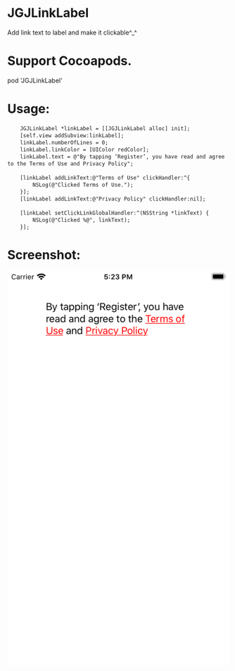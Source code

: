 # JGJLinkLabel
Add link text to label and make it clickable^_^

# Support Cocoapods.

pod 'JGJLinkLabel'

# Usage:
```
    JGJLinkLabel *linkLabel = [[JGJLinkLabel alloc] init];
    [self.view addSubview:linkLabel];
    linkLabel.numberOfLines = 0;
    linkLabel.linkColor = [UIColor redColor];
    linkLabel.text = @"By tapping ‘Register’, you have read and agree to the Terms of Use and Privacy Policy";
    
    [linkLabel addLinkText:@"Terms of Use" clickHandler:^{
        NSLog(@"Clicked Terms of Use.");
    }];
    [linkLabel addLinkText:@"Privacy Policy" clickHandler:nil];
    
    [linkLabel setClickLinkGlobalHandler:^(NSString *linkText) {
        NSLog(@"Clicked %@", linkText);
    }];
```
# Screenshot:

![alt text](https://github.com/tounaobun/JGJLinkLabel/blob/master/screenshot.png)
